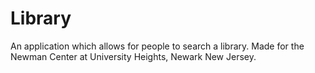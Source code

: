 # Library
An application which allows for people to search a library. Made for the Newman Center at University Heights, Newark New Jersey.
